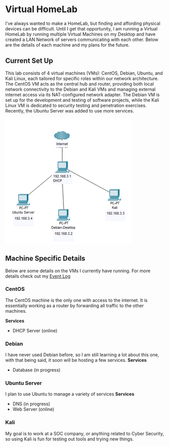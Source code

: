 # Virtual HomeLab
I've always wanted to make a HomeLab, but finding and affording physical devices can be difficult. Until I get that opportunity, I am running a Virtual HomeLab by running multiple Virtual Machines on my Desktop and have created a LAN Network of servers communicating with each other. Below are the details of each machine and my plans for the future. 

## Current Set Up
This lab consists of 4 virtual machines (VMs): CentOS, Debian, Ubuntu, and Kali Linux, each tailored for specific roles within our network architecture. The CentOS VM acts as the central hub and router, providing both local network connectivity to the Debian and Kali VMs and managing external internet access via its NAT-configured network adapter. The Debian VM is set up for the development and testing of software projects, while the Kali Linux VM is dedicated to security testing and penetration exercises. Recently, the Ubuntu Server was added to use more services.

![Current Virtual Lab](Images/Virtual-Homelab-3-21.png)

## Machine Specific Details 
Below are some details on the VMs I currently have running. For more details check out my [Event Log](Services_Learned)

### CentOS
The CentOS machine is the only one with access to the internet. It is essentially working as a router by forwarding all traffic to the other machines.

  __Services__
- DHCP Server (online)


### Debian
I have never used Debian before, so I am still learning a lot about this one, with that being said, it soon will be hosting a few services.
__Services__
- Database (in progress)

### Ubuntu Server
I plan to use Ubuntu to manage a variety of services 
__Services__
- DNS (in progress)
- Web Server (online)

### Kali
My goal is to work at a SOC company, or anything related to Cyber Security, so using Kali is fun for testing out tools and trying new things.
